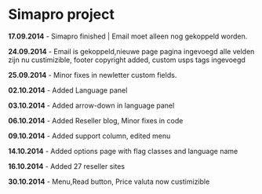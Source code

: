 <h1>Simapro project</h1>

**17.09.2014** - Simapro finished | Email moet alleen nog gekoppeld worden.

**24.09.2014** - Email is gekoppeld,nieuwe page pagina ingevoegd alle velden zijn nu custimizible, footer copyright added, custom usps tags ingevoegd

**25.09.2014** - Minor fixes in newletter custom fields.

**02.10.2014** - Added Language panel

**03.10.2014** - Added arrow-down in language panel

**06.10.2014** - Added Reseller blog, Minor fixes in code

**09.10.2014** - Added support column, edited menu 

**14.10.2014** - Added options page with flag classes and language name

**16.10.2014** - Added 27 reseller sites

**30.10.2014** - Menu,Read button, Price valuta now custimizible